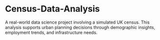 # Census-Data-Analysis
A real-world data science project involving a simulated UK census. This analysis supports urban planning decisions through demographic insights, employment trends, and infrastructure needs.

